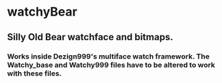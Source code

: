 # watchyBear

## Silly Old Bear watchface and bitmaps.

### Works inside Dezign999's multiface watch framework.  The Watchy_base and Watchy999 files have to be altered to work with these files.
